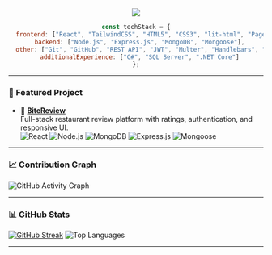 <div align="center">

<img src="https://readme-typing-svg.demolab.com?font=Fira+Code&weight=500&pause=1000&color=007acc&center=true&vCenter=true&width=435&lines=const+techStack+%3D+%7B"/>

```js
const techStack = {
  frontend: ["React", "TailwindCSS", "HTML5", "CSS3", "lit-html", "Page.js"],
  backend: ["Node.js", "Express.js", "MongoDB", "Mongoose"],
  other: ["Git", "GitHub", "REST API", "JWT", "Multer", "Handlebars", "Mocha", "Chai"],
  additionalExperience: ["C#", "SQL Server", ".NET Core"]
};
```

</div>

---

### 📌 Featured Project

- 🧾 [**BiteReview**](https://github.com/VladislavDim/bite-review)  
  Full-stack restaurant review platform with ratings, authentication, and responsive UI.  
  ![React](https://img.shields.io/badge/React-333333?style=flat-square&logo=react&logoColor=white)
  ![Node.js](https://img.shields.io/badge/Node.js-333333?style=flat-square&logo=nodedotjs&logoColor=white)
  ![MongoDB](https://img.shields.io/badge/MongoDB-333333?style=flat-square&logo=mongodb&logoColor=white)
  ![Express.js](https://img.shields.io/badge/Express.js-333333?style=flat-square&logo=express&logoColor=white)
  ![Mongoose](https://img.shields.io/badge/Mongoose-333333?style=flat-square&logo=mongodb&logoColor=white)

---

### 📈 Contribution Graph

![GitHub Activity Graph](https://github-readme-activity-graph.vercel.app/graph?username=VladislavDim&theme=github-compact&hide_border=true)

---

### 📊 GitHub Stats

[![GitHub Streak](https://github-readme-streak-stats.herokuapp.com?user=VladislavDim&theme=dark&hide_border=true)](https://github.com/VladislavDim)
![Top Languages](https://github-readme-stats.vercel.app/api/top-langs/?username=VladislavDim&layout=compact&theme=github_dark&hide_border=true)

---
